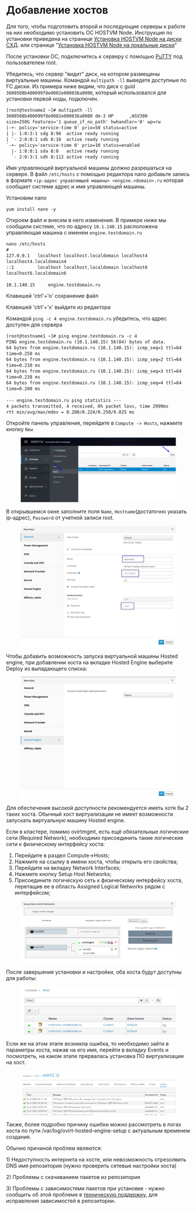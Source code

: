 # Добавление хостов

Для того, чтобы подготовить второй и последующие серверы к работе на них необходимо установить ОС HOSTVM Node. Инструкция по установки приведена на странице [Установка HOSTVM Node на диски СХД](https://kb.pvhostvm.ru/hostvm/installation-guide/installation-hostvm). или странице "[Установка HOSTVM Node на локальные диски](https://hostvm.gitbook.io/hostvm/hostvm/installation-guide/installation-hostvm-on-local-disks)"

После установки ОС, подключитесь к серверу с помощью [PuTTY](https://www.putty.org) под пользователем root.&#x20;

Убедитесь, что сервер "видит" диск, на котором размещены виртуальные машины. Командой `multipath -ll` выведете доступные по FC диски. Из примера ниже видим, что диск с guid `3600508b400099f8e0002e000036a0000`, который использовался для установки первой ноды, подключен.

```
[root@testname2 ~]# multipath -ll
3600508b400099f8e0002e000036a0000 dm-3 HP      ,HSV300
size=250G features='1 queue_if_no_path' hwhandler='0' wp=rw
|-+- policy='service-time 0' prio=50 status=active
| |- 1:0:3:1 sdg 8:96  active ready running
| `- 2:0:0:1 sdb 8:16  active ready running
`-+- policy='service-time 0' prio=10 status=enabled
  |- 1:0:0:1 sda 8:0   active ready running
  `- 2:0:3:1 sdh 8:112 active ready running
```

Имя управляющей виртуальной машины должно разрешаться на сервере. В файл `/etc/hosts` с помощью редактора nano добавьте запись в формате `<ip-адрес управляющей машины> <engine.<domain>.ru` которая сообщает системе адрес и имя управляющей машины.

Установим nano

```
yum install nano -y
```

Откроем файл и внесем в него изменения. В примере ниже мы сообщили системе, что по адресу `10.1.140.15` расположена управляющая машина с именем `engine.testdomain.ru`

```
nano /etc/hosts
#
127.0.0.1   localhost localhost.localdomain localhost4 localhost4.localdomain4
::1         localhost localhost.localdomain localhost6 localhost6.localdomain6

10.1.140.15     engine.testdomain.ru
```

Клавишей 'ctrl'+'o' сохранение файл

Клавишей 'ctrl'+'x' выйдите из редактора

Командой `ping -c 4 engine.testdomain.ru` убедитесь, что адрес доступен для сервера

```
[root@testname1 ~]# ping engine.testdomain.ru -c 4
PING engine.testdomain.ru (10.1.140.15) 56(84) bytes of data.
64 bytes from engine.testdomain.ru (10.1.140.15): icmp_seq=1 ttl=64 time=0.250 ms
64 bytes from engine.testdomain.ru (10.1.140.15): icmp_seq=2 ttl=64 time=0.210 ms
64 bytes from engine.testdomain.ru (10.1.140.15): icmp_seq=3 ttl=64 time=0.238 ms
64 bytes from engine.testdomain.ru (10.1.140.15): icmp_seq=4 ttl=64 time=0.200 ms

--- engine.testdomain.ru ping statistics ---
4 packets transmitted, 4 received, 0% packet loss, time 2999ms
rtt min/avg/max/mdev = 0.200/0.224/0.250/0.025 ms
```

Откройте панель управления, перейдите в `Compute -> Hosts`, нажмите кнопку `New`

<figure><img src="../../../.gitbook/assets/Screenshot_4 (4).png" alt=""><figcaption></figcaption></figure>

В открывшемся окне заполните поля `Name`, `Hostname`(достаточно указать ip-адрес), `Password` от учетной записи root.&#x20;

<figure><img src="../../../.gitbook/assets/post-install-host-2 (1).jpg" alt=""><figcaption></figcaption></figure>

Чтобы добавить возможность запуска виртуальной машины Hosted engine, при добавлении хоста на вкладке Hosted Engine выберите Deploy из выпадающего списка:

<figure><img src="../../../.gitbook/assets/he-deploy (1).png" alt=""><figcaption></figcaption></figure>

Для обеспечения высокой доступности рекомендуется иметь хотя бы 2 таких хоста. Обычный хост виртуализации не имеет возможности запускать виртуальную машину Hosted engine.

Если в кластере, помимо ovirtmgmt, есть ещё обязательные логические сети (Required Network), необходимо присоединить такие логические сети к физическому интерфейсу хоста:&#x20;

1. Перейдите в раздел Compute->Hosts;
2. Нажмите на ссылку в имени хоста, чтобы открыть его свойства;
3. Перейдите на вкладку Network Interfaces;
4. Нажмите кнопку Setup Host Networks;
5. Присоедините логическую сеть к физическому интерфейсу хоста, перетащив ее в область Assigned Logical Networks рядом с интерфейсом;

<figure><img src="../../../.gitbook/assets/image (92).png" alt=""><figcaption></figcaption></figure>

После завершения установки и настройки, оба хоста будут доступны для работы:

<figure><img src="../../../.gitbook/assets/post-install-host-3 (1).jpg" alt=""><figcaption></figcaption></figure>

Если же на этом этапе возникла ошибка, то необходимо зайти в параметры хоста, нажав на его имя, перейти в вкладку Events и посмотреть, на каком этапе прервалась установка ПО виртуализации на хост.

<figure><img src="../../../.gitbook/assets/image (4) (2).png" alt=""><figcaption></figcaption></figure>

Также, более подробно причину ошибки можно рассмотреть в логах хоста по пути /var/log/ovirt-hosted-engine-setup с актуальным временем создания.

Обычно причиной проблем являются:

1\) Недоступность интернета на хосте, или невозможность отрезолвить DNS имя репозитория (нужно проверить сетевые настройки хоста)

2\) Проблемы с скачиванием пакетов из репозитория

3\) Проблемы с зависимостями пакетов при установке - нужно сообщить об этой проблеме в [техническую поддержку](https://lk.pvhostvm.ru/), для исправления зависимостей в репозитории.
